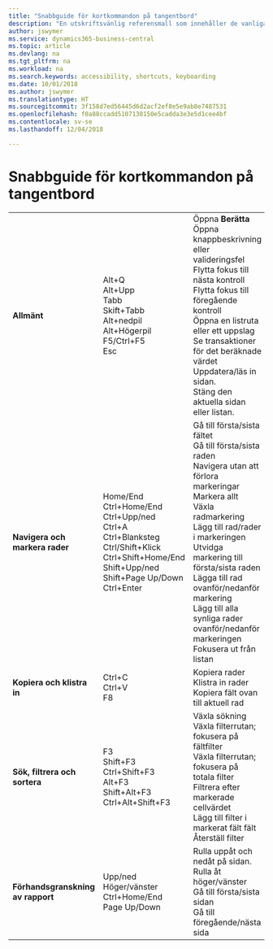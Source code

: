 ```yaml
---
title: "Snabbguide för kortkommandon på tangentbord"
description: "En utskriftsvänlig referensmall som innehåller de vanligaste kortkommandona."
author: jswymer
ms.service: dynamics365-business-central
ms.topic: article
ms.devlang: na
ms.tgt_pltfrm: na
ms.workload: na
ms.search.keywords: accessibility, shortcuts, keyboarding
ms.date: 10/01/2018
ms.author: jswymer
ms.translationtype: HT
ms.sourcegitcommit: 3f158d7ed56445d6d2acf2ef8e5e9ab8e7487531
ms.openlocfilehash: f0a88ccadd5107130150e5cadda3e3e5d1cee4bf
ms.contentlocale: sv-se
ms.lasthandoff: 12/04/2018

---
```


# <a name="keyboard-shortcuts-quick-reference"></a>Snabbguide för kortkommandon på tangentbord

||||  
|----------------|-----------|----------------|
|**Allmänt**|Alt+Q<br />Alt+Upp<br />Tabb<br />Skift+Tabb<br />Alt+nedpil<br />Alt+Högerpil<br />F5/Ctrl+F5<br />Esc|Öppna **Berätta**<br />Öppna knappbeskrivning eller valideringsfel<br />Flytta fokus till nästa kontroll<br />Flytta fokus till föregående kontroll<br />Öppna en listruta eller ett uppslag<br />Se transaktioner för det beräknade värdet<br />Uppdatera/läs in sidan.<br />Stäng den aktuella sidan eller listan.|
|**Navigera och markera rader**| Home/End<br />Ctrl+Home/End <br />Ctrl+Upp/ned<br />Ctrl+A <br />Ctrl+Blanksteg<br />Ctrl/Shift+Klick<br />Ctrl+Shift+Home/End<br />Shift+Upp/ned<br />Shift+Page Up/Down<br />Ctrl+Enter| Gå till första/sista fältet<br />Gå till första/sista raden<br />Navigera utan att förlora markeringar<br />Markera allt<br />Växla radmarkering<br /> Lägg till rad/rader i markeringen<br />Utvidga markering till första/sista raden<br />Lägga till rad ovanför/nedanför markering<br />Lägg till alla synliga rader ovanför/nedanför markeringen<br />Fokusera ut från listan|
|**Kopiera och klistra in**|Ctrl+C<br />Ctrl+V<br />F8|Kopiera rader<br />Klistra in rader<br />Kopiera fält ovan till aktuell rad|
|**Sök, filtrera och sortera**|F3<br />Shift+F3<br />Ctrl+Shift+F3<br />Alt+F3<br />Shift+Alt+F3<br />Ctrl+Alt+Shift+F3|Växla sökning<br />Växla filterrutan; fokusera på fältfilter<br />Växla filterrutan; fokusera på totala filter<br />Filtrera efter markerade cellvärdet<br />Lägg till filter i markerat fält fält<br />Återställ filter|
|**Förhandsgranskning av rapport**|Upp/ned<br />Höger/vänster<br />Ctrl+Home/End<br />Page Up/Down|Rulla uppåt och nedåt på sidan.<br />Rulla åt höger/vänster <br />Gå till första/sista sidan<br />Gå till föregående/nästa sida|

